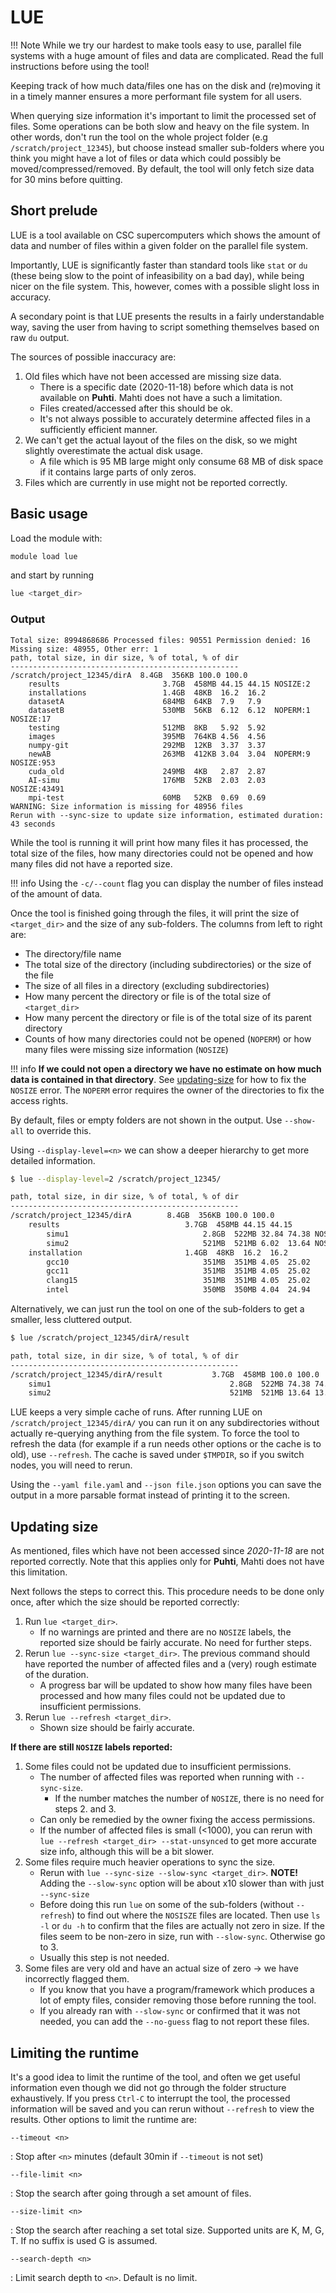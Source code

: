 # LUE

!!! Note
    While we try our hardest to make tools easy to use, parallel file systems with a
    huge amount of files and data are complicated. Read the full instructions before
    using the tool!

Keeping track of how much data/files one has on the disk and (re)moving it in a
timely manner ensures a more performant file system for all users.

When querying size information it's important to limit the processed set of files.
Some operations can be both slow and heavy on the file system. In other words, don't
run the tool on the whole project folder (e.g `/scratch/project_12345`), but choose
instead smaller sub-folders where you think you might have a lot of files or data
which could possibly be moved/compressed/removed. By default, the tool will only
fetch size data for 30 mins before quitting.

## Short prelude

LUE is a tool available on CSC supercomputers which shows the amount of data and
number of files within a given folder on the parallel file system.

Importantly, LUE is significantly faster than standard tools like `stat` or `du`
(these being slow to the point of infeasibility on a bad day), while being nicer
on the file system. This, however, comes with a possible slight loss in accuracy.

A secondary point is that LUE presents the results in a fairly understandable way,
saving the user from having to script something themselves based on raw `du` output.

The sources of possible inaccuracy are:

1. Old files which have not been accessed are missing size data.
      - There is a specific date (2020-11-18) before which data is not available on
        **Puhti**. Mahti does not have a such a limitation.
      - Files created/accessed after this should be ok.
      - It's not always possible to accurately determine affected files in a
        sufficiently efficient manner.
2. We can't get the actual layout of the files on the disk, so we might slightly
   overestimate the actual disk usage.
      - A file which is 95 MB large might only consume 68 MB of disk space if it
        contains large parts of only zeros.
3. Files which are currently in use might not be reported correctly.

## Basic usage

Load the module with:

```bash
module load lue
```

and start by running

```bash
lue <target_dir>
```

### Output

```text
Total size: 8994868686 Processed files: 90551 Permission denied: 16 Missing size: 48955, Other err: 1
path, total size, in dir size, % of total, % of dir
---------------------------------------------------
/scratch/project_12345/dirA  8.4GB  356KB 100.0 100.0
    results                       3.7GB  458MB 44.15 44.15 NOSIZE:2
    installations                 1.4GB  48KB  16.2  16.2 
    datasetA                      684MB  64KB  7.9   7.9
    datasetB                      530MB  56KB  6.12  6.12  NOPERM:1 NOSIZE:17
    testing                       512MB  8KB   5.92  5.92 
    images                        395MB  764KB 4.56  4.56 
    numpy-git                     292MB  12KB  3.37  3.37 
    newAB                         263MB  412KB 3.04  3.04  NOPERM:9 NOSIZE:953
    cuda_old                      249MB  4KB   2.87  2.87 
    AI-simu                       176MB  52KB  2.03  2.03  NOSIZE:43491
    mpi-test                      60MB   52KB  0.69  0.69 
WARNING: Size information is missing for 48956 files
Rerun with --sync-size to update size information, estimated duration: 43 seconds
```

While the tool is running it will print how many files it has processed, the total
size of the files, how many directories could not be opened and how many files did
not have a reported size.

!!! info
    Using the `-c/--count` flag you can display the number of files instead of the
    amount of data.

Once the tool is finished going through the files, it will print the size of `<target_dir>`
and the size of any sub-folders. The columns from left to right are:

- The directory/file name
- The total size of the directory (including subdirectories) or the size of the file
- The size of all files in a directory (excluding subdirectories)
- How many percent the directory or file is of the total size of `<target_dir>`
- How many percent the directory or file is of the total size of its parent directory
- Counts of how many directories could not be opened (`NOPERM`) or how many files
  were missing size information (`NOSIZE`)

!!! info
    **If we could not open a directory we have no estimate on how much data is
    contained in that directory**. See [updating-size](#updating-size) for how to
    fix the `NOSIZE` error. The `NOPERM` error requires the owner of the directories
    to fix the access rights.

By default, files or empty folders are not shown in the output. Use `--show-all`
to override this.

Using `--display-level=<n>` we can show a deeper hierarchy to get more detailed
information.

```bash
$ lue --display-level=2 /scratch/project_12345/

path, total size, in dir size, % of total, % of dir
---------------------------------------------------
/scratch/project_12345/dirA        8.4GB  356KB 100.0 100.0
    results                            3.7GB  458MB 44.15 44.15
        simu1                              2.8GB  522MB 32.84 74.38 NOSIZE:1
        simu2                              521MB  521MB 6.02  13.64 NOSIZE:1
    installation                       1.4GB  48KB  16.2  16.2 
        gcc10                              351MB  351MB 4.05  25.02
        gcc11                              351MB  351MB 4.05  25.02
        clang15                            351MB  351MB 4.05  25.02
        intel                              350MB  350MB 4.04  24.94
```

Alternatively, we can just run the tool on one of the sub-folders to get a smaller,
less cluttered output.

```bash
$ lue /scratch/project_12345/dirA/result

path, total size, in dir size, % of total, % of dir
---------------------------------------------------
/scratch/project_12345/dirA/result           3.7GB  458MB 100.0 100.0
    simu1                                        2.8GB  522MB 74.38 74.38 NOSIZE:1
    simu2                                        521MB  521MB 13.64 13.64 NOSIZE:1
```

LUE keeps a very simple cache of runs. After running LUE on `/scratch/project_12345/dirA/`
you can run it on any subdirectories without actually re-querying anything from the file system.
To force the tool to refresh the data (for example if a run needs other options or the cache
is to old), use `--refresh`. The cache is saved under `$TMPDIR`, so if you switch nodes, you
will need to rerun.

Using the `--yaml file.yaml` and `--json file.json` options you can save the output
in a more parsable format instead of printing it to the screen.

## Updating size

As mentioned, files which have not been accessed since _2020-11-18_ are not reported
correctly. Note that this applies only for **Puhti**, Mahti does not have this limitation.

Next follows the steps to correct this. This procedure needs to be done only once,
after which the size should be reported correctly:

1. Run `lue <target_dir>`.
      - If no warnings are printed and there are no `NOSIZE` labels, the reported size
        should be fairly accurate. No need for further steps.
2. Rerun `lue --sync-size <target_dir>`. The previous command should have reported
   the number of affected files and a (very) rough estimate of the duration.
      - A progress bar will be updated to show how many files have been processed and
        how many files could not be updated due to insufficient permissions.
3. Rerun `lue --refresh <target_dir>`.
      - Shown size should be fairly accurate.

**If there are still `NOSIZE` labels reported:**

1. Some files could not be updated due to insufficient permissions.
      - The number of affected files was reported when running with `--sync-size`.
         - If the number matches the number of `NOSIZE`, there is no need for steps 2. and 3.
      - Can only be remedied by the owner fixing the access permissions.
      - If the number of affected files is small (<1000), you can rerun with
        `lue --refresh <target_dir> --stat-unsynced` to get more accurate size info,
        although this will be a bit slower.
2. Some files require much heavier operations to sync the size.
      - Rerun with `lue --sync-size --slow-sync <target_dir>`. **NOTE!** Adding the
        `--slow-sync` option will be about x10 slower than with just `--sync-size`
      - Before doing this run `lue` on some of the sub-folders (without `--refresh`)
        to find out where the `NOSISZE` files are located. Then use `ls -l` or `du -h`
        to confirm that the files are actually not zero in size. If the files seem to
        be non-zero in size, run with `--slow-sync`. Otherwise go to 3.
      - Usually this step is not needed.
3. Some files are very old and have an actual size of zero -> we have incorrectly
   flagged them.
      - If you know that you have a program/framework which produces a lot of empty
        files, consider removing those before running the tool.
      - If you already ran with `--slow-sync` or confirmed that it was not needed, you
        can add the `--no-guess` flag to not report these files.

## Limiting the runtime

It's a good idea to limit the runtime of the tool, and often we get useful information
even though we did not go through the folder structure exhaustively. If you press
`Ctrl-C` to interrupt the tool, the processed information will be saved and you can
rerun without `--refresh` to view the results. Other options to limit the runtime are:

`--timeout <n>`

: Stop after `<n>` minutes (default 30min if `--timeout` is not set)

`--file-limit <n>`

: Stop the search after going through a set amount of files.

`--size-limit <n>`

: Stop the search after reaching a set total size. Supported units are K, M, G, T.
  If no suffix is used G is assumed.

`--search-depth <n>`

: Limit search depth to `<n>`. Default is no limit.
